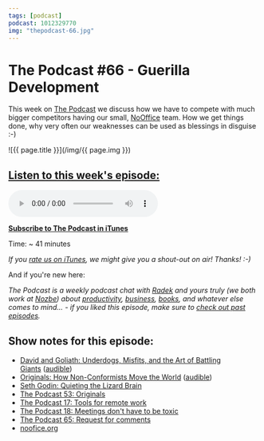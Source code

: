 ```yaml
---
tags: [podcast]
podcast: 1012329770
img: "thepodcast-66.jpg"
---
```


# The Podcast #66 - Guerilla Development

This week on [The Podcast][p] we discuss how we have to compete with much bigger competitors having our small, [NoOffice](/nooffice) team. How we get things done, why very often our weaknesses can be used as blessings in disguise :-)

<!--More-->

![{{ page.title }}](/img/{{ page.img }})

## [Listen to this week's episode:][e]

<audio controls>
<source src="https://files.nozbe.com/podcast/066.mp3" type="audio/mpeg">
</audio>

**[Subscribe to The Podcast in iTunes][i]**

Time: ~ 41 minutes

*If you [rate us on iTunes][i], we might give you a shout-out on air! Thanks! :-)*

And if you're new here:

*The Podcast is a weekly podcast chat with [Radek][r] and yours truly (we both work at [Nozbe][n]) about [productivity](/productivity), [business](/business), [books](/books), and whatever else comes to mind… - if you liked this episode, make sure to [check out past episodes](/podcast).*

## Show notes for this episode:

  * [David and Goliath: Underdogs, Misfits, and the Art of Battling Giants](https://www.amazon.com/David-Goliath-Underdogs-Misfits-Battling/dp/0316204374/) ([audible](http://www.audible.com/pd/Science-Technology/David-and-Goliath-Audiobook/B00EKQO0AG/))
  * [Originals: How Non-Conformists Move the World](https://www.amazon.com/Originals-How-Non-Conformists-Move-World/dp/0525429565/) ([audible](http://www.audible.com/pd/Business/Originals-Audiobook/B01A7Q6672/))
  * [Seth Godin: Quieting the Lizard Brain](https://www.youtube.com/watch?v=qtZfTpV4KPE)
  * [The Podcast 53: Originals](http://thepodcast.fm/episodes/53)
  * [The Podcast 17: Tools for remote work](http://thepodcast.fm/episodes/17)
  * [The Podcast 18: Meetings don't have to be toxic](http://thepodcast.fm/episodes/18)
  * [The Podcast 65: Request for comments](http://thepodcast.fm/episodes/65)
  * [noofice.org](https://nooffice.org/)

[e]: http://thepodcast.fm/episodes/66

[p]: https://michael.gratis/thepodcastfm
[n]: https://nozbe.com/?a=mike
[r]: https://michael.gratis/radex
[i]: https://michael.gratis/thepodcast